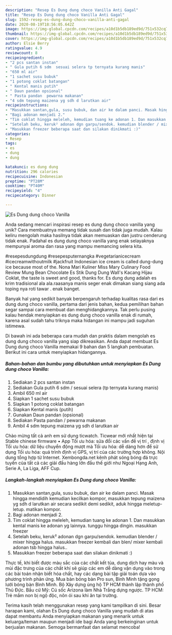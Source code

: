 ```yaml
---
description: "Resep Es Dung dung choco Vanilla Anti Gagal"
title: "Resep Es Dung dung choco Vanilla Anti Gagal"
slug: 1592-resep-es-dung-dung-choco-vanilla-anti-gagal
date: 2020-08-19T18:56:05.642Z
image: https://img-global.cpcdn.com/recipes/a10d1b5db189ed9d/751x532cq70/es-dung-dung-choco-vanilla-foto-resep-utama.jpg
thumbnail: https://img-global.cpcdn.com/recipes/a10d1b5db189ed9d/751x532cq70/es-dung-dung-choco-vanilla-foto-resep-utama.jpg
cover: https://img-global.cpcdn.com/recipes/a10d1b5db189ed9d/751x532cq70/es-dung-dung-choco-vanilla-foto-resep-utama.jpg
author: Elsie Berry
ratingvalue: 4.9
reviewcount: 8
recipeingredient:
- "2 pcs santan instan"
- " Gula putih 6 sdm  sesuai selera tp ternyata kurang manis"
- "650 ml air"
- "1 sachet susu bubuk"
- "1 potong coklat batangan"
- " Kental manis putih"
- " Daun pandan opsional"
- " Pasta pandan  pewarna makanan"
- "4 sdm tepung maizena yg sdh d larutkan air"
recipeinstructions:
- "Masukkan santan,gula, susu bubuk, dan air ke dalam panci. Masak hingga mendidih kemudian kecilkan kompor, masukkan tepung maizena yg sdh d larutkan air secara sedikit demi sedikit, aduk hingga meletup-letup. matikan kompor."
- "Bagi adonan menjadi 2."
- "Tim coklat hingga meleleh, kemudian tuang ke adonan 1. Dan masukkan kental manis ke adonan yg lainnya. tunggu hingga dingin. masukkan freezer"
- "Setelah beku, keruk² adonan dgn garpu/sendok. kemudian blender / mixer hingga halus. masukkan freezer kembali dan blen/ mixer kembali adonan tsb hingga halus.."
- "Masukkan freezer beberapa saat dan silakan dinikmati :)"
categories:
- Resep
tags:
- es
- dung
- dung

katakunci: es dung dung 
nutrition: 296 calories
recipecuisine: Indonesian
preptime: "PT28M"
cooktime: "PT40M"
recipeyield: "4"
recipecategory: Dinner

---
```



![Es Dung dung choco Vanilla](https://img-global.cpcdn.com/recipes/a10d1b5db189ed9d/751x532cq70/es-dung-dung-choco-vanilla-foto-resep-utama.jpg)

Anda sedang mencari inspirasi resep es dung dung choco vanilla yang unik? Cara membuatnya memang tidak susah dan tidak juga mudah. Kalau keliru mengolah maka hasilnya tidak akan memuaskan dan justru cenderung tidak enak. Padahal es dung dung choco vanilla yang enak selayaknya mempunyai aroma dan rasa yang mampu memancing selera kita.

#resepesdungdung #resepesputernangka #vegetarianicecream #icecreamwithoutmilk #jackfruit Indonesian ice cream is called dung-dung ice because most of the. Nona Mari Kuliner Miss Mary Culinary Food Review Mung Bean Chocolate Es Stik Dung Dung Wall&#39;s Kacang Hijau Coklat, the taste is sweet and good, thanks for. Es dung dung adalah es krim tradisional ala ala.raasanya manis seger enak dimakan siang siang ada toping nya roti tawar . enak banget.

Banyak hal yang sedikit banyak berpengaruh terhadap kualitas rasa dari es dung dung choco vanilla, pertama dari jenis bahan, kedua pemilihan bahan segar sampai cara membuat dan menghidangkannya. Tak perlu pusing kalau hendak menyiapkan es dung dung choco vanilla enak di rumah, karena asal sudah tahu triknya maka hidangan ini mampu jadi suguhan istimewa.


Di bawah ini ada beberapa cara mudah dan praktis dalam mengolah es dung dung choco vanilla yang siap dikreasikan. Anda dapat membuat Es Dung dung choco Vanilla memakai 9 bahan dan 5 langkah pembuatan. Berikut ini cara untuk menyiapkan hidangannya.

<!--inarticleads1-->

##### Bahan-bahan dan bumbu yang dibutuhkan untuk menyiapkan Es Dung dung choco Vanilla:

1. Sediakan 2 pcs santan instan
1. Sediakan  Gula putih 6 sdm / sesuai selera (tp ternyata kurang manis)
1. Ambil 650 ml air
1. Siapkan 1 sachet susu bubuk
1. Siapkan 1 potong coklat batangan
1. Siapkan  Kental manis (putih)
1. Gunakan  Daun pandan (opsional)
1. Sediakan  Pasta pandan / pewarna makanan
1. Ambil 4 sdm tepung maizena yg sdh d larutkan air


Chào mừng tất cả anh em sử dụng ticwatch. Ticwear mới nhất hiện tại Stable chinese firmware • App Tối ưu hóa: sửa đổi các vấn đề vị trí , định vị Tối ưu hóa: dữ liệu chuyển động mượt mà Tối ưu hóa: dễ dàng hơn để sử dụng Tối ưu hóa: quá trình định vị GPS, vị trí của các trường hợp không. Nội dung tổng hợp từ Internet. Xembongda.net kênh phát sóng bóng đá trực tuyến của tất cả các giải đấu hàng lớn đầu thế giới như Ngoại Hạng Anh, Serie A, La Liga, AFF Cup. 

<!--inarticleads2-->

##### Langkah-langkah menyiapkan Es Dung dung choco Vanilla:

1. Masukkan santan,gula, susu bubuk, dan air ke dalam panci. Masak hingga mendidih kemudian kecilkan kompor, masukkan tepung maizena yg sdh d larutkan air secara sedikit demi sedikit, aduk hingga meletup-letup. matikan kompor.
1. Bagi adonan menjadi 2.
1. Tim coklat hingga meleleh, kemudian tuang ke adonan 1. Dan masukkan kental manis ke adonan yg lainnya. tunggu hingga dingin. masukkan freezer
1. Setelah beku, keruk² adonan dgn garpu/sendok. kemudian blender / mixer hingga halus. masukkan freezer kembali dan blen/ mixer kembali adonan tsb hingga halus..
1. Masukkan freezer beberapa saat dan silakan dinikmati :)


Thực tế, khi biết được màu sắc của các chất kết tủa, dung dịch hay màu và mùi đặc trưng của các chất khí sẽ giúp các em dễ dàng vận dụng vào trong các bài toán nhận biết hóa chất, hay các dạng bài tập giải toán dựa vào phương trình phản ứng. Mua bàn bóng bàn Pro sun, Bình Minh tặng gọng lưới bóng bàn Bình Minh. Bộ Xây dựng ủng hộ TP HCM thành lập thành phố Thủ Đức. Bầu cử Mỹ: Cú sốc Arizona làm Nhà Trắng dựng ngược. TP HCM: Trẻ mầm non bị ngộ độc, nôn ói sau khi ăn tại trường. 

Terima kasih telah menggunakan resep yang kami tampilkan di sini. Besar harapan kami, olahan Es Dung dung choco Vanilla yang mudah di atas dapat membantu Anda menyiapkan makanan yang menarik untuk keluarga/teman maupun menjadi ide bagi Anda yang berkeinginan untuk berjualan makanan. Semoga bermanfaat dan selamat mencoba!
